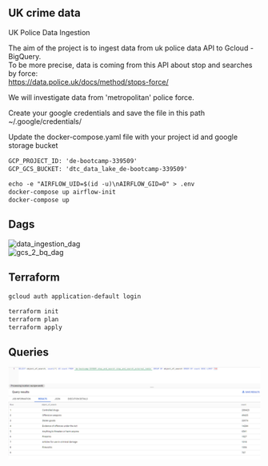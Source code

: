 ## UK crime data ##

UK Police Data Ingestion  

The aim of the project is to ingest data from uk police data API to Gcloud - BigQuery.  
To be more precise, data is coming from this API about stop and searches by force:  
https://data.police.uk/docs/method/stops-force/  
  
We will investigate data from 'metropolitan' police force.  

Create your google credentials and save the file in this path   
~/.google/credentials/   

Update the docker-compose.yaml file with your project id and google storage bucket   
```
GCP_PROJECT_ID: 'de-bootcamp-339509'
GCP_GCS_BUCKET: 'dtc_data_lake_de-bootcamp-339509'
```

```
echo -e "AIRFLOW_UID=$(id -u)\nAIRFLOW_GID=0" > .env
docker-compose up airflow-init
docker-compose up
```
## Dags

![data_ingestion_dag](/images/dag_data_ingestion.png)  
![gcs_2_bq_dag](/images/dag_gcs_2_bq.png)  
## Terraform
```
gcloud auth application-default login 
```
```
terraform init
terraform plan
terraform apply
```
## Queries  

![Queries](/images/query-object-of-search.png) 
<!-- ```
make run-code
```
```
make run-tests
``` -->
